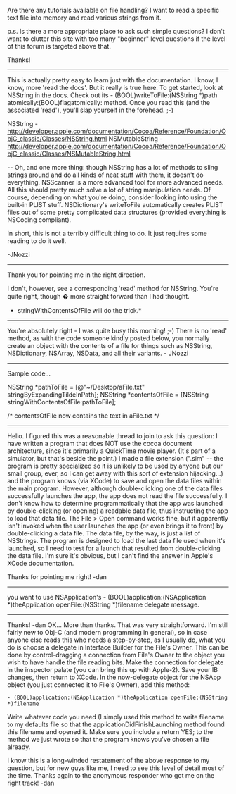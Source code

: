 

Are there any tutorials available on file handling?
I want to read a specific text file into memory and read various strings from it.

p.s.  Is there a more appropriate place to ask such simple questions?  I don't want to clutter this site with too many "beginner" level questions if the level of this forum is targeted above that.

Thanks!

----

This is actually pretty easy to learn just with the documentation. I know, I know, more 'read the docs'. But it really is true here. To get started, look at NSString in the docs. Check out its - (BOOL)writeToFile:(NSString *)path atomically:(BOOL)flagatomically: method. Once you read this (and the associated 'read'), you'll slap yourself in the forehead. ;-)

NSString - http://developer.apple.com/documentation/Cocoa/Reference/Foundation/ObjC_classic/Classes/NSString.html
NSMutableString - http://developer.apple.com/documentation/Cocoa/Reference/Foundation/ObjC_classic/Classes/NSMutableString.html

 -- Oh, and one more thing: though NSString has a lot of methods to sling strings around and do all kinds of neat stuff with them, it doesn't do everything. NSScanner is a more advanced tool for more advanced needs. All this should pretty much solve a lot of string manipulation needs. Of course, depending on what you're doing, consider looking into using the built-in PLIST stuff. NSDictionary's writeToFile automatically creates PLIST files out of some pretty complicated data structures (provided everything is NSCoding compliant). 

  In short, this is not a terribly difficult thing to do. It just requires some reading to do it well.

-JNozzi

----

Thank you for pointing me in the right direction.  

I don't, however, see a corresponding 'read' method for NSString.
You're quite right, though � more straight forward than I had thought.

*    stringWithContentsOfFile will do the trick.*

----

You're absolutely right - I was quite busy this morning! ;-) There is no 'read' method, as with the code someone kindly posted below, you normally create an object with the contents of a file for things such as NSString, NSDictionary, NSArray, NSData, and all their variants. - JNozzi

----

Sample code...
    
NSString *pathToFile = [@"~/Desktop/aFile.txt" stringByExpandingTildeInPath];
NSString *contentsOfFile = [NSString stringWithContentsOfFile:pathToFile];

/* contentsOfFile now contains the text in aFile.txt */


----
Hello. I figured this was a reasonable thread to join to ask this question: I have written a program that does NOT use the cocoa document architecture, since it's primarily a QuickTime movie player. (It's part of a simulator, but that's beside the point.) I made a file extension (".sim" -- the program is pretty specialized so it is unlikely to be used by anyone but our small group, ever, so I can get away with this sort of extension hijacking...) and the program knows (via XCode) to save and open the data files within the main program. However, although double-clicking one of the data files successfully launches the app, the app does not read the file successfully. I don't know how to determine programmatically that the app was launched by double-clicking (or opening) a readable data file, thus instructing the app to load that data file. The File > Open command works fine, but it apparently isn't invoked when the user launches the app (or even brings it to front) by double-clicking a data file. The data file, by the way, is just a list of NSStrings. The program is designed to load the last data file used when it's launched, so I need to test for a launch that resulted from double-clicking the data file. I'm sure it's obvious, but I can't find the answer in Apple's XCode documentation.

Thanks for pointing me right!
-dan

----

you want to use NSApplication's     - (BOOL)application:(NSApplication *)theApplication openFile:(NSString *)filename delegate message.

----
Thanks! -dan
OK... More than thanks. That was very straightforward. I'm still fairly new to Obj-C (and modern programming in general), so in case anyone else reads this who needs a step-by-step, as I usually do, what you do is choose a delegate in Interface Builder for the File's Owner. This can be done by control-dragging a connection from File's Owner to the object you wish to have handle the file reading bits. Make the connection for delegate in the inspector palate (you can bring this up with Apple-2). Save your IB changes, then return to XCode. In the now-delegate object for the NSApp object (you just connected it to File's Owner), add this method:

    - (BOOL)application:(NSApplication *)theApplication openFile:(NSString *)filename

Write whatever code you need (I simply used this method to write     filename to my defaults file so that the applicationDidFinishLaunching method found this filename and opened it. Make sure you include a     return YES; to the method we just wrote so that the program knows you've chosen a file already.

I know this is a long-winded restatement of the above response to my question, but for new guys like me, I need to see this level of detail most of the time. Thanks again to the anonymous responder who got me on the right track!
-dan
